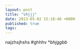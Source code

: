 ```yaml
---
layout: post
title: "vhjjj"
date: 2013-05-02 15:18:46 +0000
published: true
tags:
---
```

najzhsjhshs
#ghhhv
**bhjggbb*